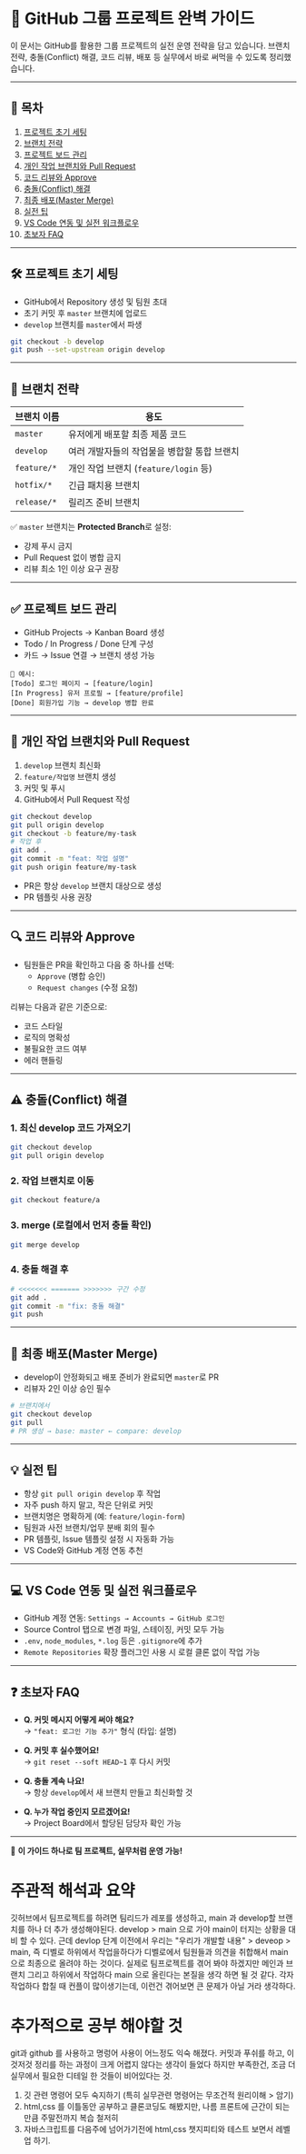 
# 🧠 GitHub 그룹 프로젝트 완벽 가이드

이 문서는 GitHub를 활용한 그룹 프로젝트의 실전 운영 전략을 담고 있습니다. 브랜치 전략, 충돌(Conflict) 해결, 코드 리뷰, 배포 등 실무에서 바로 써먹을 수 있도록 정리했습니다.

---

## 📌 목차

1. [프로젝트 초기 세팅](#프로젝트-초기-세팅)
2. [브랜치 전략](#브랜치-전략)
3. [프로젝트 보드 관리](#프로젝트-보드-관리)
4. [개인 작업 브랜치와 Pull Request](#개인-작업-브랜치와-pull-request)
5. [코드 리뷰와 Approve](#코드-리뷰와-approve)
6. [충돌(Conflict) 해결](#충돌conflict-해결)
7. [최종 배포(Master Merge)](#최종-배포master-merge)
8. [실전 팁](#실전-팁)
9. [VS Code 연동 및 실전 워크플로우](#vs-code-연동-및-실전-워크플로우)
10. [초보자 FAQ](#초보자-faq)

---

## 🛠️ 프로젝트 초기 세팅

- GitHub에서 Repository 생성 및 팀원 초대
- 초기 커밋 후 `master` 브랜치에 업로드
- `develop` 브랜치를 `master`에서 파생

```bash
git checkout -b develop
git push --set-upstream origin develop
````

---

## 🌿 브랜치 전략

| 브랜치 이름 | 용도 |
|-------------|------|
| `master`    | 유저에게 배포할 최종 제품 코드 |
| `develop`   | 여러 개발자들의 작업물을 병합할 통합 브랜치 |
| `feature/*` | 개인 작업 브랜치 (`feature/login` 등) |
| `hotfix/*`  | 긴급 패치용 브랜치 |
| `release/*` | 릴리즈 준비 브랜치 |

✅ `master` 브랜치는 **Protected Branch**로 설정:
- 강제 푸시 금지
- Pull Request 없이 병합 금지
- 리뷰 최소 1인 이상 요구 권장

---

## ✅ 프로젝트 보드 관리

- GitHub Projects → Kanban Board 생성
- Todo / In Progress / Done 단계 구성
- 카드 → Issue 연결 → 브랜치 생성 가능

```text
📌 예시:
[Todo] 로그인 페이지 → [feature/login]
[In Progress] 유저 프로필 → [feature/profile]
[Done] 회원가입 기능 → develop 병합 완료
```

---

## 🌱 개인 작업 브랜치와 Pull Request

1. `develop` 브랜치 최신화
2. `feature/작업명` 브랜치 생성
3. 커밋 및 푸시
4. GitHub에서 Pull Request 작성

```bash
git checkout develop
git pull origin develop
git checkout -b feature/my-task
# 작업 후
git add .
git commit -m "feat: 작업 설명"
git push origin feature/my-task
```

- PR은 항상 `develop` 브랜치 대상으로 생성
- PR 템플릿 사용 권장

---

## 🔍 코드 리뷰와 Approve

- 팀원들은 PR을 확인하고 다음 중 하나를 선택:
  - `Approve` (병합 승인)
  - `Request changes` (수정 요청)

리뷰는 다음과 같은 기준으로:
- 코드 스타일
- 로직의 명확성
- 불필요한 코드 여부
- 에러 핸들링

---

## ⚠️ 충돌(Conflict) 해결

### 1. 최신 develop 코드 가져오기
```bash
git checkout develop
git pull origin develop
```

### 2. 작업 브랜치로 이동
```bash
git checkout feature/a
```

### 3. merge (로컬에서 먼저 충돌 확인)
```bash
git merge develop
```

### 4. 충돌 해결 후
```bash
# <<<<<<< ======= >>>>>>> 구간 수정
git add .
git commit -m "fix: 충돌 해결"
git push
```

---

## 🚀 최종 배포(Master Merge)

- develop이 안정화되고 배포 준비가 완료되면 `master`로 PR
- 리뷰자 2인 이상 승인 필수

```bash
# 브랜치에서
git checkout develop
git pull
# PR 생성 → base: master ← compare: develop
```

---

## 💡 실전 팁

- 항상 `git pull origin develop` 후 작업
- 자주 push 하지 말고, 작은 단위로 커밋
- 브랜치명은 명확하게 (예: `feature/login-form`)
- 팀원과 사전 브랜치/업무 분배 회의 필수
- PR 템플릿, Issue 템플릿 설정 시 자동화 가능
- VS Code와 GitHub 계정 연동 추천

---

## 💻 VS Code 연동 및 실전 워크플로우

- GitHub 계정 연동: `Settings → Accounts → GitHub 로그인`
- Source Control 탭으로 변경 파일, 스테이징, 커밋 모두 가능
- `.env`, `node_modules`, `*.log` 등은 `.gitignore`에 추가
- `Remote Repositories` 확장 플러그인 사용 시 로컬 클론 없이 작업 가능

---

## ❓ 초보자 FAQ

- **Q. 커밋 메시지 어떻게 써야 해요?**  
  → `"feat: 로그인 기능 추가"` 형식 (타입: 설명)

- **Q. 커밋 후 실수했어요!**  
  → `git reset --soft HEAD~1` 후 다시 커밋

- **Q. 충돌 계속 나요!**  
  → 항상 `develop`에서 새 브랜치 만들고 최신화할 것

- **Q. 누가 작업 중인지 모르겠어요!**  
  → Project Board에서 할당된 담당자 확인 가능

---

🎉 **이 가이드 하나로 팀 프로젝트, 실무처럼 운영 가능!**

# 주관적 해석과 요약

깃허브에서 팀프로젝트를 하려면
팀리드가 레포를 생성하고, main 과 develop할 브랜치를 하나 더 추가 생성해야된다.
develop > main 으로 가야 main이 터지는 상황을 대비 할 수 있다.
근데 devlop 단계 이전에서 우리는 "우리가 개발할 내용" > deveop > main, 즉 디벨로 하위에서 작업을하다가
디벨로에서 팀원들과 의견을 취합해서 main 으로 최종으로 올려야 하는 것이다.
실제로 팀프로젝트를 겪어 봐야 하겠지만 메인과 브랜치 그리고 하위에서 작업하다 main 으로 올린다는 본질을 생각 하면 될 것 같다. 각자 작업하다 합칠 때 컨플이 많이생기는데, 이런건 겪어보면 큰 문제가 아닐 거라 생각하다.

# 추가적으로 공부 해야할 것

git과 github 를 사용하고 명렁어 사용이 어느정도 익숙 해졌다.
커밋과 푸쉬를 하고, 이것저것 정리를 하는 과정이 크게 어렵지 않다는 생각이 들었다
하지만 부족한건, 조금 더 실무에서 필요한 디테일 한 것들이 비어있다는 것.

1. 깃 관련 명령어 모두 숙지하기 (특히 실무관련 명령어는 무조건적 원리이해 > 암기)
2. html,css 를 이틀동안 공부하고 클론코딩도 해봤지만, 나름 프론트에 근간이 되는만큼 주말전까지 복습 철저히
3. 자바스크립트를 다음주에 넘어가기전에 html,css 챗지피티와 테스트 보면서 레벨업 하기.



